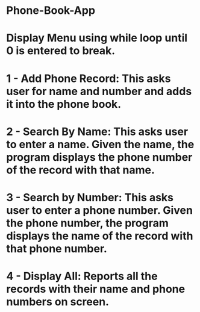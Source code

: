 # Phone-Book-App
# Display Menu using while loop until 0 is entered to break.
# 1 - Add Phone Record: This asks user for name and number and adds it into the phone book.
# 2 - Search By Name: This asks user to enter a name. Given the name, the program displays the phone number of the record with that name.
# 3 - Search by Number: This asks user to enter a phone number. Given the phone number, the program displays the name of the record with that phone number.
# 4 - Display All: Reports all the records with their name and phone numbers on screen.
